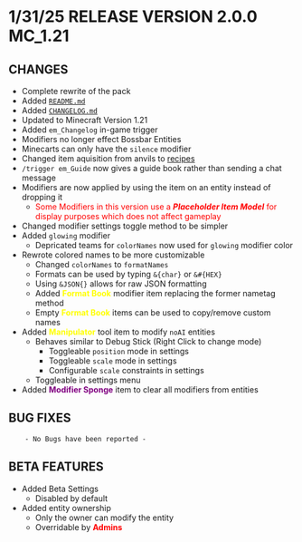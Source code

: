 # 1/31/25     RELEASE VERSION 2.0.0  MC_1.21
##    CHANGES
+ Complete rewrite of the pack
+ Added [`README.md`](README.md)
+ Added [`CHANGELOG.md`](CHANGELOG.md)
+ Updated to Minecraft Version 1.21
+ Added `em_Changelog` in-game trigger
+ Modifiers no longer effect Bossbar Entities
+ Minecarts can only have the `silence` modifier
+ Changed item aquisition from anvils to [recipes](./data/entity_modifiers/recipe)
+ `/trigger em_Guide` now gives a guide book rather than sending a chat message
+ Modifiers are now applied by using the item on an entity instead of dropping it
    + <span style="color:red">Some Modifiers in this version use a ***Placeholder Item Model*** for display purposes which does not affect gameplay</span>
+ Changed modifier settings toggle method to be simpler
+ Added `glowing` modifier
    + Depricated teams for `colorNames` now used for `glowing` modifier color
+ Rewrote colored names to be more customizable
    + Changed `colorNames` to `formatNames`
    + Formats can be used by typing `&{char}` or `&#{HEX}`
    + Using `&JSON{}` allows for raw JSON formatting
    + Added <span style="color:yellow">**Format Book**</span> modifier item replacing the former nametag method
    + Empty <span style="color:yellow">**Format Book**</span> items can be used to copy/remove custom names
+ Added <span style="color:yellow">**Manipulator**</span> tool item to modify `noAI` entities
    + Behaves similar to Debug Stick (Right Click to change mode)
        + Toggleable `position` mode in settings
        + Toggleable `scale` mode in settings
        + Configurable `scale` constraints in settings
    + Toggleable in settings menu
+ Added <span style="color:purple">**Modifier Sponge**</span> item to clear all modifiers from entities
##    BUG FIXES
        - No Bugs have been reported -
##    BETA FEATURES
+ Added Beta Settings
    + Disabled by default
+ Added entity ownership
    + Only the owner can modify the entity
    + Overridable by <span style="color:red">**Admins**</span>
